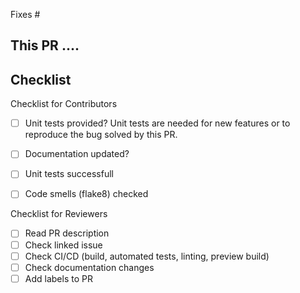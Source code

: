 Fixes #<!--- issue-number -->

## This PR ....
<!--- Short summary what this PR changed. -->


## Checklist
<!--- Mark the completed tasks by inserting a X inside the brackets. Like [X] -->

Checklist for Contributors
- [ ] Unit tests provided? 
      Unit tests are needed for new features or to reproduce the bug solved by this PR.
- [ ] Documentation updated?
- [ ] Unit tests successfull
- [ ] Code smells (flake8) checked 


Checklist for Reviewers
- [ ] Read PR description 
- [ ] Check linked issue
- [ ] Check CI/CD (build, automated tests, linting, preview build)
- [ ] Check documentation changes
- [ ] Add labels to PR 